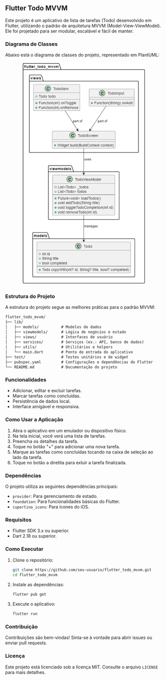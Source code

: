 ## Flutter Todo MVVM

Este projeto é um aplicativo de lista de tarefas (Todo) desenvolvido em Flutter, utilizando o padrão de arquitetura MVVM (Model-View-ViewModel). Ele foi projetado para ser modular, escalável e fácil de manter.

### Diagrama de Classes

Abaixo está o diagrama de classes do projeto, representado em PlantUML:

<p align="center">
    <a href="https://github.com/jciterceros/flutter_todo_mvvm/blob/015a85d5182bf3285f9344d7425775e9e22486ba/docs/diagram.png" target="blank">
        <img src="https://github.com/jciterceros/flutter_todo_mvvm/blob/015a85d5182bf3285f9344d7425775e9e22486ba/docs/diagram.png" width="400" alt="Class Diagram" />
    </a>
</p>

### Estrutura do Projeto

A estrutura do projeto segue as melhores práticas para o padrão MVVM:

```
flutter_todo_mvvm/
├── lib/
│   ├── models/          # Modelos de dados
│   ├── viewmodels/      # Lógica de negócios e estado
│   ├── views/           # Interfaces de usuário
│   ├── services/        # Serviços (ex.: API, banco de dados)
│   ├── utils/           # Utilitários e helpers
│   └── main.dart        # Ponto de entrada do aplicativo
├── test/                # Testes unitários e de widget
├── pubspec.yaml         # Configurações e dependências do Flutter
└── README.md            # Documentação do projeto
```

### Funcionalidades

- Adicionar, editar e excluir tarefas.
- Marcar tarefas como concluídas.
- Persistência de dados local.
- Interface amigável e responsiva.

### Como Usar a Aplicação
1. Abra o aplicativo em um emulador ou dispositivo físico.
2. Na tela inicial, você verá uma lista de tarefas.
3. Preencha os detalhes da tarefa.
4. Toque no botão "+" para adicionar uma nova tarefa.
5. Marque as tarefas como concluídas tocando na caixa de seleção ao lado da tarefa.
6. Toque no botão a diretita para exluir a tarefa finalizada.

### Dependências
O projeto utiliza as seguintes dependências principais:
- `provider`: Para gerenciamento de estado.
- `foundation`: Para funcionalidades básicas do Flutter.
- `cupertino_icons`: Para ícones do iOS.

### Requisitos

- Flutter SDK 3.x ou superior.
- Dart 2.18 ou superior.

### Como Executar

1. Clone o repositório:
    ```bash
    git clone https://github.com/seu-usuario/flutter_todo_mvvm.git
    cd flutter_todo_mvvm
    ```

2. Instale as dependências:
    ```bash
    flutter pub get
    ```

3. Execute o aplicativo:
    ```bash
    flutter run
    ```

### Contribuição

Contribuições são bem-vindas! Sinta-se à vontade para abrir issues ou enviar pull requests.

### Licença

Este projeto está licenciado sob a licença MIT. Consulte o arquivo `LICENSE` para mais detalhes.